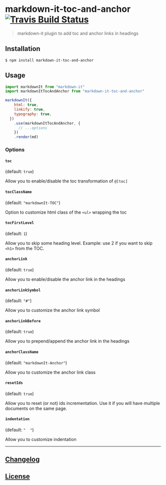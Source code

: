 # markdown-it-toc-and-anchor [![Travis Build Status](https://travis-ci.org/MoOx/markdown-it-toc-and-anchor.svg)](https://travis-ci.org/MoOx/markdown-it-toc-and-anchor)

> markdown-it plugin to add toc and anchor links in headings

## Installation

```console
$ npm install markdown-it-toc-and-anchor
```

## Usage

```js
import markdownIt from "markdown-it"
import markdownItTocAndAnchor from "markdown-it-toc-and-anchor"

markdownIt({
    html: true,
    linkify: true,
    typography: true,
  })
    .use(markdownItTocAndAnchor, {
      // ...options
    })
    .render(md)
```

### Options

#### `toc`

(default: `true`)

Allow you to enable/disable the toc transformation of `@[toc]`

#### `tocClassName`

(default: `"markdownIt-TOC"`)

Option to customize html class of the `<ul>` wrapping the toc

#### `tocFirstLevel`

(default: `1`)

Allow you to skip some heading level. Example: use 2 if you want to skip `<h1>`
from the TOC.

#### `anchorLink`

(default: `true`)

Allow you to enable/disable the anchor link in the headings

#### `anchorLinkSymbol`

(default: `"#"`)

Allow you to customize the anchor link symbol

#### `anchorLinkBefore`

(default: `true`)

Allow you to prepend/append the anchor link in the headings

#### `anchorClassName`

(default: `"markdownIt-Anchor"`)

Allow you to customize the anchor link class

#### `resetIds`

(default: `true`)

Allow you to reset (or not) ids incrementation. Use it if you will have multiple
documents on the same page.

#### `indentation`

(default: `"  "`)

Allow you to customize indentation

---

## [Changelog](CHANGELOG.md)

## [License](LICENSE)
